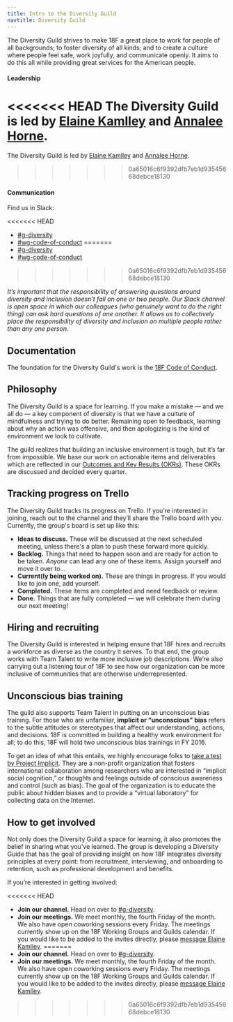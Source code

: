 ```yaml
---
title: Intro to the Diversity Guild
navtitle: Diversity Guild
---
```


The Diversity Guild strives to make 18F a great place to work for people of all backgrounds; to foster diversity of all kinds; and to create a culture where people feel safe, work joyfully, and communicate openly. It aims to do this all while providing great services for the American people.

#### <a id="leadership">Leadership</a>

<<<<<<< HEAD
The Diversity Guild is led by [Elaine Kamlley](https://18f.slack.com/messages/@elainekamlley) and [Annalee Horne](https://18f.slack.com/messages/@annalee).
=======
The Diversity Guild is led by [Elaine Kamlley](https://gsa-tts.slack.com/messages/@elainekamlley) and [Annalee Horne](https://gsa-tts.slack.com/messages/@annalee).
>>>>>>> 0a65016c6f9392dfb7eb1d93545668debce18130

#### <a id="communication">Communication</a>

Find us in Slack:

<<<<<<< HEAD
- [#g-diversity](https://18f.slack.com/messages/g-diversity/)
- [#wg-code-of-conduct](https://18f.slack.com/messages/wg-code-of-conduct/)
=======
- [#g-diversity](https://gsa-tts.slack.com/messages/g-diversity/)
- [#wg-code-of-conduct](https://gsa-tts.slack.com/messages/wg-code-of-conduct/)
>>>>>>> 0a65016c6f9392dfb7eb1d93545668debce18130

_It&rsquo;s important that the responsibility of answering questions around diversity and inclusion doesn&rsquo;t fall on one or two people. Our Slack channel is open space in which our colleagues (who genuinely want to do the right thing) can ask hard questions of one another. It allows us to collectively place the responsibility of diversity and inclusion on multiple people rather than any one person._

## <a id="documentation">Documentation</a>

The foundation for the Diversity Guild's work is the [18F Code of Conduct](/code-of-conduct/).

## <a id="philosophy">Philosophy</a>

The Diversity Guild is a space for learning. If you make a mistake &mdash; and we all do &mdash; a key component of diversity is that we have a culture of mindfulness and trying to do better. Remaining open to feedback, learning about why an action was offensive, and then apologizing is the kind of environment we look to cultivate.

The guild realizes that building an inclusive environment is tough, but it&rsquo;s far from impossible. We base our work on actionable items and deliverables which are reflected in our [Outcomes and Key Results (OKRs)](https://docs.google.com/a/gsa.gov/document/d/1bXXVpGE0OGFTJHQklo4k7-M83dA4RQqvN5qIGklzh1g/edit?usp=sharing). These OKRs are discussed and decided every quarter.


## <a id="trello">Tracking progress on Trello</a>

The Diversity Guild tracks its progress on Trello. If you&rsquo;re interested in joining, reach out to the channel and they&rsquo;ll share the Trello board with you. Currently, the group's board is set up like this:

- **Ideas to discuss.** These will be discussed at the next scheduled meeting, unless there's a plan to push these forward more quickly.
- **Backlog.** Things that need to happen soon and are ready for action to be taken. _Anyone_ can lead any one of these items. Assign yourself and move it over to&hellip;
- **Current(ly being worked on).** These are things in progress. If you would like to join one, add yourself.
- **Completed.** These items are completed and need feedback or review.
- **Done.** Things that are fully completed — we will celebrate them during our next meeting!


## <a id="hiring-and-recruiting">Hiring and recruiting</a>

The Diversity Guild is interested in helping ensure that 18F hires and recruits a workforce as diverse as the country it serves. To that end, the group works with Team Talent to write more inclusive job descriptions. We&rsquo;re also carrying out a listening tour of 18F to see how our organization can be more inclusive of communities that are otherwise underrepresented.

## <a id="unconscious-bias-training">Unconscious bias training</a>

The guild also supports Team Talent in putting on an unconscious bias training. For those who are unfamiliar, **implicit or &ldquo;unconscious&rdquo; bias** refers to the subtle attitudes or stereotypes that affect our understanding, actions, and decisions. 18F is committed in building a healthy work environment for all; to do this, 18F will hold two unconscious bias trainings in FY 2016.

To get an idea of what this entails, we highly encourage folks to [take a test by Project Implicit](https://implicit.harvard.edu/implicit/takeatest.html). They are a non-profit organization that fosters international collaboration among researchers who are interested in &ldquo;implicit social cognition,&rdquo; or thoughts and feelings outside of conscious awareness and control (such as bias). The goal of the organization is to educate the public about hidden biases and to provide a &ldquo;virtual laboratory&rdquo; for collecting data on the Internet.


## <a id="how-to-get-involved">How to get involved</a>

Not only does the Diversity Guild a space for learning, it also promotes the belief in sharing what you've learned. The group is developing a Diversity Guide that has the goal of providing insight on how 18F integrates diversity principles at every point: from recruitment, interviewing, and onboarding to retention, such as professional development and benefits.

If you&rsquo;re interested in getting involved:

<<<<<<< HEAD
- **Join our channel.** Head on over to [#g-diversity](https://18f.slack.com/messages/g-diversity/).
- **Join our meetings.** We meet monthly, the fourth Friday of the month. We also have open coworking sessions every Friday. The meetings currently show up on the 18F Working Groups and Guilds calendar. If you would like to be added to the invites directly, please [message Elaine Kamlley](https://18f.slack.com/messages/@elainekamlley).
=======
- **Join our channel.** Head on over to [#g-diversity](https://gsa-tts.slack.com/messages/g-diversity/).
- **Join our meetings.** We meet monthly, the fourth Friday of the month. We also have open coworking sessions every Friday. The meetings currently show up on the 18F Working Groups and Guilds calendar. If you would like to be added to the invites directly, please [message Elaine Kamlley](https://gsa-tts.slack.com/messages/@elainekamlley).
>>>>>>> 0a65016c6f9392dfb7eb1d93545668debce18130
